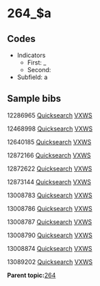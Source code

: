 # 264\_$a

## Codes

-   Indicators
    -   First: \_
    -   Second:
-   Subfield: a

## Sample bibs

12286965 [Quicksearch](https://search.library.yale.edu/catalog/12286965) [VXWS](http://prodorbis.library.yale.edu:7014/vxws/GetHoldingsService?bibId=12286965)

12468998 [Quicksearch](https://search.library.yale.edu/catalog/12468998) [VXWS](http://prodorbis.library.yale.edu:7014/vxws/GetHoldingsService?bibId=12468998)

12640185 [Quicksearch](https://search.library.yale.edu/catalog/12640185) [VXWS](http://prodorbis.library.yale.edu:7014/vxws/GetHoldingsService?bibId=12640185)

12872166 [Quicksearch](https://search.library.yale.edu/catalog/12872166) [VXWS](http://prodorbis.library.yale.edu:7014/vxws/GetHoldingsService?bibId=12872166)

12872622 [Quicksearch](https://search.library.yale.edu/catalog/12872622) [VXWS](http://prodorbis.library.yale.edu:7014/vxws/GetHoldingsService?bibId=12872622)

12873144 [Quicksearch](https://search.library.yale.edu/catalog/12873144) [VXWS](http://prodorbis.library.yale.edu:7014/vxws/GetHoldingsService?bibId=12873144)

13008783 [Quicksearch](https://search.library.yale.edu/catalog/13008783) [VXWS](http://prodorbis.library.yale.edu:7014/vxws/GetHoldingsService?bibId=13008783)

13008786 [Quicksearch](https://search.library.yale.edu/catalog/13008786) [VXWS](http://prodorbis.library.yale.edu:7014/vxws/GetHoldingsService?bibId=13008786)

13008787 [Quicksearch](https://search.library.yale.edu/catalog/13008787) [VXWS](http://prodorbis.library.yale.edu:7014/vxws/GetHoldingsService?bibId=13008787)

13008790 [Quicksearch](https://search.library.yale.edu/catalog/13008790) [VXWS](http://prodorbis.library.yale.edu:7014/vxws/GetHoldingsService?bibId=13008790)

13008874 [Quicksearch](https://search.library.yale.edu/catalog/13008874) [VXWS](http://prodorbis.library.yale.edu:7014/vxws/GetHoldingsService?bibId=13008874)

13089202 [Quicksearch](https://search.library.yale.edu/catalog/13089202) [VXWS](http://prodorbis.library.yale.edu:7014/vxws/GetHoldingsService?bibId=13089202)

**Parent topic:**[264](../../tags/264/264.md)

